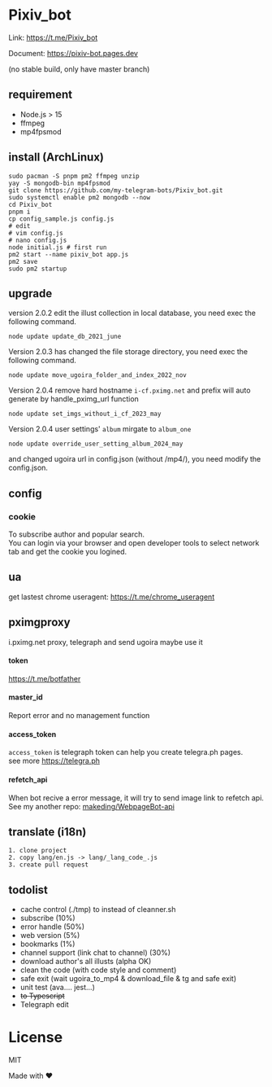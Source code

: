 # Pixiv_bot
Link: https://t.me/Pixiv_bot

Document: https://pixiv-bot.pages.dev

(no stable build, only have master branch)
## requirement

- Node.js > 15
- ffmpeg
- mp4fpsmod
## install (ArchLinux)
    sudo pacman -S pnpm pm2 ffmpeg unzip
    yay -S mongodb-bin mp4fpsmod
    git clone https://github.com/my-telegram-bots/Pixiv_bot.git
    sudo systemctl enable pm2 mongodb --now
    cd Pixiv_bot
    pnpm i
    cp config_sample.js config.js
    # edit
    # vim config.js
    # nano config.js
    node initial.js # first run
    pm2 start --name pixiv_bot app.js
    pm2 save
    sudo pm2 startup
## upgrade
version 2.0.2 edit the illust collection in local database, you need exec the following command.

    node update update_db_2021_june

Version 2.0.3 has changed the file storage directory, you need exec the following command.

    node update move_ugoira_folder_and_index_2022_nov
Version 2.0.4 remove hard hostname `i-cf.pximg.net` and prefix will auto generate by handle_pximg_url function

    node update set_imgs_without_i_cf_2023_may

Version 2.0.4 user settings' `album` mirgate to `album_one`

    node update override_user_setting_album_2024_may
    
and changed ugoira url in config.json (without /mp4/), you need modify the config.json.
## config
### cookie
To subscribe author and popular search.  
You can login via your browser and open developer tools to select network tab and get the cookie you logined.  
## ua
get lastest chrome useragent: https://t.me/chrome_useragent
## pximgproxy
i.pximg.net proxy, telegraph and send ugoira maybe use it
#### token
https://t.me/botfather
#### master_id
Report error and no management function
#### access_token
`access_token` is telegraph token can help you create telegra.ph pages.  
see more https://telegra.ph
#### refetch_api
When bot recive a error message, it will try to send image link to refetch api.  
See my another repo: [makeding/WebpageBot-api](https://github.com/makeding/WebpageBot-api)
## translate (i18n)
    1. clone project
    2. copy lang/en.js -> lang/_lang_code_.js
    3. create pull request

## todolist
- cache control (./tmp) to instead of cleanner.sh
- subscribe (10%)
- error handle (50%)
- web version (5%)
- bookmarks (1%)
- channel support (link chat to channel) (30%)
- download author's all illusts (alpha OK)
- clean the code (with code style and comment)
- safe exit (wait ugoira_to_mp4 & download_file & tg and safe exit)
- unit test (ava.... jest...)
- ~~to Typescript~~
- Telegraph edit
# License
MIT


Made with ❤️
